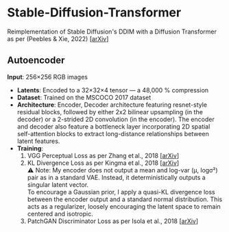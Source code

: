 # Stable-Diffusion-Transformer
Reimplementation of Stable Diffusion's DDIM with a Diffusion Transformer as per (Peebles & Xie, 2022) [[arXiv](https://arxiv.org/abs/2212.09748)]

## **Autoencoder**
**Input**: 
    256×256 RGB images  
- **Latents**:
    Encoded to a 32×32×4 tensor — a 48,000 % compression
- **Dataset**:
    Trained on the MSCOCO 2017 dataset  
- **Architecture**:
    Encoder, Decoder architecture featuring resnet-style residual blocks, followed by either 2x2 bilinear upsampling (in the decoder) or a 2-strided 2D convolution (in the encoder). The encoder and decoder also         feature a bottleneck layer incorporating 2D spatial self-attention blocks to extract long-distance relationships between latent features.
- **Training**:
    1) VGG Perceptual Loss as per Zhang et al., 2018 [[arXiv](https://arxiv.org/abs/1801.03924)] <br>
    2) KL Divergence Loss as per Kingma et al., 2018 [[arXiv](https://arxiv.org/abs/1312.6114)]
       <br>⚠️ Note: My encoder does not output a mean and log-var (μ, logσ²) pair as in a standard VAE. Instead, it deterministically outputs a singular latent vector.  
          To encourage a Gaussian prior, I apply a quasi-KL divergence loss between the encoder output and a standard normal distribution. This acts as a regularizer, loosely encouraging the latent space to remain            centered and isotropic. <br>
    3) PatchGAN Discriminator Loss as per Isola et al., 2018 [[arXiv](https://arxiv.org/pdf/1611.07004)] <br>
